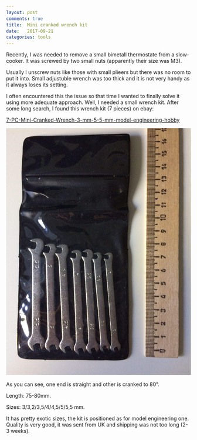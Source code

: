 ```yaml
---
layout: post
comments: true
title:  Mini cranked wrench kit
date:   2017-09-21
categories: tools
---
```


Recently, I was needed to remove a small bimetall thermostate from a slow-cooker. It was screwed by two small nuts (apparently their size was M3).

Usually I unscrew nuts like those with small plieers but there was no room to put it into.
Small adjustuble wrench was too thick and it is not very handy as it always loses its setting.

I often encountered this the issue so that time I wanted to finally solve it using more adequate approach.
Well, I needed a small wrench kit.
After some long search, I found this wrench kit (7 pieces) on ebay:

[7-PC-Mini-Cranked-Wrench-3-mm-5-5-mm-model-engineering-hobby](https://rover.ebay.com/rover/1/711-53200-19255-0/1?icep_id=114&ipn=icep&toolid=20004&campid=5338194349&mpre=http%3A%2F%2Fwww.ebay.com%2Fitm%2F7-pc-Mini-gekr%25F6pften-Schraubenschl%25FCssel-3-mm-5-5-mm-Model-Engineering-Hobby%2F162653716647)

![Mini cranked wrench kit](/assets/2017/09/21/01a_small_wrench_kit.jpg)

As you can see, one end is straight and other is cranked to 80°.

Length: 75-80mm.

Sizes: 3/3,2/3,5/4/4,5/5/5,5 mm.

It has pretty exotic sizes, the kit is positioned as for model engineering one.
<br>
Quality is very good, it was sent from UK and shipping was not too long (2-3 weeks).